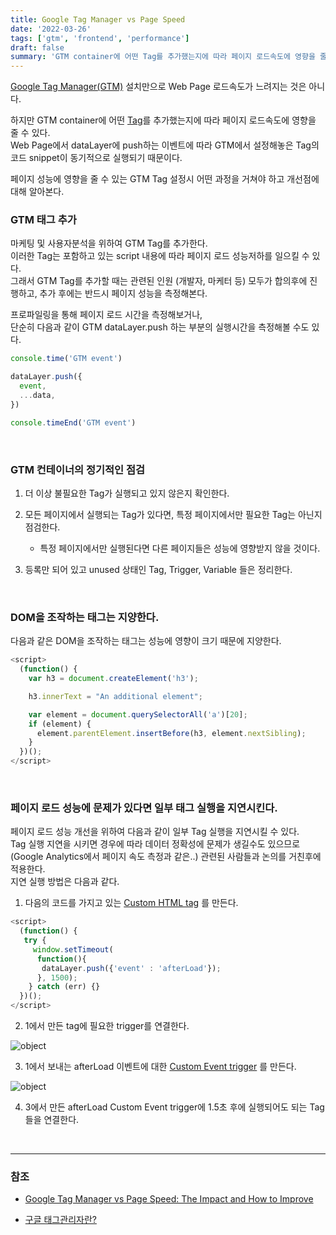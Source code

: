 ```yaml
---
title: Google Tag Manager vs Page Speed
date: '2022-03-26'
tags: ['gtm', 'frontend', 'performance']
draft: false
summary: 'GTM container에 어떤 Tag를 추가했는지에 따라 페이지 로드속도에 영향을 줄 수 있다. GTM Tag 설정시 어떤 과정을 거쳐야 하고 개선점에 대해 알아본다.'
---
```


[Google Tag Manager(GTM)](https://support.google.com/tagmanager/answer/6103696?hl=ko) 설치만으로 Web Page 로드속도가 느려지는 것은 아니다.

하지만 GTM container에 어떤 [Tag](https://developers.google.com/tag-platform/devguides#tags)를 추가했는지에 따라 페이지 로드속도에 영향을 줄 수 있다. <br />
Web Page에서 dataLayer에 push하는 이벤트에 따라 GTM에서 설정해놓은 Tag의 코드 snippet이 동기적으로 실행되기 때문이다. <br />

페이지 성능에 영향을 줄 수 있는 GTM Tag 설정시 어떤 과정을 거쳐야 하고 개선점에 대해 알아본다.

### GTM 태그 추가

마케팅 및 사용자분석을 위하여 GTM Tag를 추가한다. <br />
이러한 Tag는 포함하고 있는 script 내용에 따라 페이지 로드 성능저하를 일으킬 수 있다. <br />
그래서 GTM Tag를 추가할 때는 관련된 인원 (개발자, 마케터 등) 모두가 합의후에 진행하고, 추가 후에는 반드시 페이지 성능을 측정해본다.

프로파일링을 통해 페이지 로드 시간을 측정해보거나, <br />
단순히 다음과 같이 GTM dataLayer.push 하는 부분의 실행시간을 측정해볼 수도 있다.

```js
console.time('GTM event')

dataLayer.push({
  event,
  ...data,
})

console.timeEnd('GTM event')
```

<br />

### GTM 컨테이너의 정기적인 점검

1. 더 이상 불필요한 Tag가 실행되고 있지 않은지 확인한다.
2. 모든 페이지에서 실행되는 Tag가 있다면, 특정 페이지에서만 필요한 Tag는 아닌지 점검한다.

   - 특정 페이지에서만 실행된다면 다른 페이지들은 성능에 영향받지 않을 것이다.

3. 등록만 되어 있고 unused 상태인 Tag, Trigger, Variable 들은 정리한다.

<br />

### DOM을 조작하는 태그는 지양한다.

다음과 같은 DOM을 조작하는 태그는 성능에 영향이 크기 때문에 지양한다.

```js
<script>
  (function() {
    var h3 = document.createElement('h3');

    h3.innerText = "An additional element";

    var element = document.querySelectorAll('a')[20];
    if (element) {
      element.parentElement.insertBefore(h3, element.nextSibling);
    }
  })();
</script>
```

<br />

### 페이지 로드 성능에 문제가 있다면 일부 태그 실행을 지연시킨다.

페이지 로드 성능 개선을 위하여 다음과 같이 일부 Tag 실행을 지연시킬 수 있다. <br />
Tag 실행 지연을 시키면 경우에 따라 데이터 정확성에 문제가 생길수도 있으므로 (Google Analytics에서 페이지 속도 측정과 같은..) 관련된 사람들과 논의를 거친후에 적용한다. <br />
지연 실행 방법은 다음과 같다.

1. 다음의 코드를 가지고 있는 [Custom HTML tag](https://support.google.com/tagmanager/answer/6107167?hl=ko#CustomHTML) 를 만든다.

```js
<script>
  (function() {
   try {
     window.setTimeout(
      function(){
       dataLayer.push({'event' : 'afterLoad'});
      }, 1500);
    } catch (err) {}
  })();
</script>
```

2. 1에서 만든 tag에 필요한 trigger를 연결한다.

![object](/static/images/delay-gtm-tag.jpeg 'object')

3. 1에서 보내는 afterLoad 이벤트에 대한 [Custom Event trigger](https://www.analyticsmania.com/post/google-tag-manager-custom-event-trigger/) 를 만든다.

![object](/static/images/afterLoad-custom-event-trigger.jpeg 'object')

4. 3에서 만든 afterLoad Custom Event trigger에 1.5초 후에 실행되어도 되는 Tag들을 연결한다.

<br />

---

### 참조

- [Google Tag Manager vs Page Speed: The Impact and How to Improve](https://www.analyticsmania.com/post/google-tag-manager-impact-on-page-speed-and-how-to-improve/)

- [구글 태그관리자란?](https://analyticsmarketing.co.kr/digital-analytics/google-tag-manager-basics/3002/)
